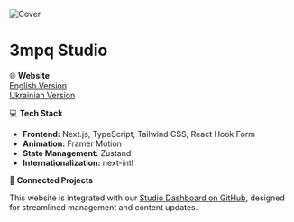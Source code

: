 ![Cover](https://github.com/user-attachments/assets/f9eceb22-7b4e-4166-ae75-d84c11765359)

# 3mpq Studio  

🌐 **Website**  
[English Version](https://www.3mpq.com/en)  
[Ukrainian Version](https://www.3mpq.com/ua)  

💻 **Tech Stack**  
- **Frontend:** Next.js, TypeScript, Tailwind CSS, React Hook Form  
- **Animation:** Framer Motion  
- **State Management:** Zustand  
- **Internationalization:** next-intl  

📂 **Connected Projects**  

This website is integrated with our [Studio Dashboard on GitHub](https://github.com/igorator/studio-dashboard), designed for streamlined management and content updates.
